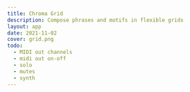 ```yaml
---
title: Chroma Grid
description: Compose phrases and motifs in flexible grids
layout: app
date: 2021-11-02
cover: grid.png
todo:
  - MIDI out channels
  - midi out on-off
  - solo
  - mutes
  - synth
---
```


<script setup>
import { defineClientComponent } from 'vitepress'

const ChromaGrids = defineClientComponent(() => {
  return import('./ChromaGrids.vue')
})
</script>

<client-only >
  
  <ChromaGrids/>
  <div class="flex flex-wrap">
  <control-scale style="flex: 1 1 20px" />
  <state-transport style="flex: 1 1 20px" />
</div>
</client-only>
